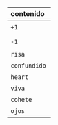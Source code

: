 <table style="width:20%">
<thead>
<tr>
<th style="text-align:left">contenido</th>
<th style="text-align:left">emoji</th>
</tr>
</thead>
<tbody>
<tr>
<td style="text-align:left"><code>+1</code></td>
<td style="text-align:left">👍</td>
</tr>
<tr>
<td style="text-align:left"><code>-1</code></td>
<td style="text-align:left">👎</td>
</tr>
<tr>
<td style="text-align:left"><code>risa</code></td>
<td style="text-align:left">😄</td>
</tr>
<tr>
<td style="text-align:left"><code>confundido</code></td>
<td style="text-align:left">😕</td>
</tr>
<tr>
<td style="text-align:left"><code>heart</code></td>
<td style="text-align:left">❤️</td>
</tr>
<tr>
<td style="text-align:left"><code>viva</code></td>
<td style="text-align:left">🎉</td>
</tr>
<tr>
<td style="text-align:left"><code>cohete</code></td>
<td style="text-align:left">🚀</td>
</tr>
<tr>
<td style="text-align:left"><code>ojos</code></td>
<td style="text-align:left">👀</td>
</tr>
</tbody>
</table>
